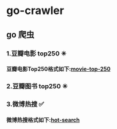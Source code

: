 # go-crawler

## go 爬虫

### 1.豆瓣电影 top250 ✳

#### 豆瓣电影Top250格式如下:[movie-top-250](movie-top-250.csv)

### 2.豆瓣图书 top250 ✳

### 3.微博热搜 ✅

#### 微博热搜格式如下:[hot-search](hot-search.csv)
